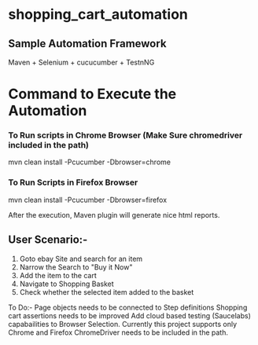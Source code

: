 # shopping_cart_automation

## Sample Automation Framework

Maven + Selenium + cucucumber + TestnNG

# Command to Execute the Automation

### To Run scripts in Chrome Browser (Make Sure chromedriver included in the path)
mvn clean install -Pcucumber -Dbrowser=chrome

### To Run Scripts in Firefox Browser
mvn clean install -Pcucumber -Dbrowser=firefox

After the execution, Maven plugin will generate nice html reports.

## User Scenario:-
1. Goto ebay Site and search for an item
2. Narrow the Search to "Buy it Now"
3. Add the item to the cart
4. Navigate to Shopping Basket
5. Check whether the selected item added to the basket

To Do:-
Page objects needs to be connected to Step definitions
Shopping cart assertions needs to be improved
Add cloud based testing (Saucelabs) capabailities to Browser Selection. Currently this project supports only Chrome and Firefox
ChromeDriver needs to be included in the path.

